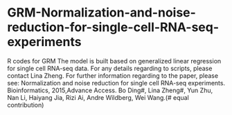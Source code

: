 # GRM-Normalization-and-noise-reduction-for-single-cell-RNA-seq-experiments
R codes for GRM 
The model is built based on generalized linear regression for single cell RNA-seq data. 
For any details regarding to scripts, please contact Lina Zheng. 
For further information regarding to the paper,  please see: 
Normalization and noise reduction for single cell RNA-seq experiments. Bioinformatics, 2015,Advance Access. 
Bo Ding#, Lina Zheng#, Yun Zhu, Nan Li, Haiyang Jia, Rizi Ai, Andre Wildberg, Wei Wang.(# equal contribution)

